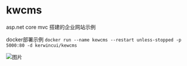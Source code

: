# kwcms
asp.net core mvc 搭建的企业网站示例  

docker部署示例 `docker run --name kewcms --restart unless-stopped -p 5000:80 -d kerwincui/kewcms`

![图片](https://raw.githubusercontent.com/kerwincui/kewcms/master/kewcms/wwwroot/images/admin.png)
